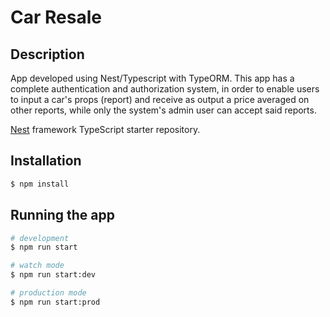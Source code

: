 # Car Resale

## Description

App developed using Nest/Typescript with TypeORM. This app has a complete authentication and authorization system, in order to enable users to input a car's props (report) and receive as output a price averaged on other reports, while only the system's admin user can accept said reports.

[Nest](https://github.com/nestjs/nest) framework TypeScript starter repository.

## Installation

```bash
$ npm install
```

## Running the app

```bash
# development
$ npm run start

# watch mode
$ npm run start:dev

# production mode
$ npm run start:prod
